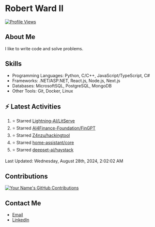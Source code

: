 
# Robert Ward II

[![Profile Views](https://komarev.com/ghpvc/?username=Robert-W-Ward)](https://github.com/Robert-W-Ward)

## About Me
I like to write code and solve problems.

## Skills
- Programming Languages: Python, C/C++, JavaScript/TypeScript, C#
- Frameworks: .NET/ASP.NET, React.js, Node.js, Next.js
- Databases: MicrosoftSQL, PostgreSQL, MongoDB
- Other Tools: Git, Docker, Linux

## :zap: Latest Activities
<!--RECENT_ACTIVITY:start-->
1. ⭐ Starred [Lightning-AI/LitServe](https://github.com/Lightning-AI/LitServe)
2. ⭐ Starred [AI4Finance-Foundation/FinGPT](https://github.com/AI4Finance-Foundation/FinGPT)
3. ⭐ Starred [Z4nzu/hackingtool](https://github.com/Z4nzu/hackingtool)
4. ⭐ Starred [home-assistant/core](https://github.com/home-assistant/core)
5. ⭐ Starred [deepset-ai/haystack](https://github.com/deepset-ai/haystack)
<!--RECENT_ACTIVITY:end-->

<!--RECENT_ACTIVITY:last_update-->
Last Updated: Wednesday, August 28th, 2024, 2:02:02 AM
<!--RECENT_ACTIVITY:last_update_end-->

<!--END_SECTIN:activity-->
## Contributions
[![Your Name's GitHub Contributions](https://github-readme-streak-stats.herokuapp.com/?user=Robert-W-Ward&theme=radical)](https://github.com/your-username)

## Contact Me
- [Email](mailto:robertwesleyward2019@gmail.com)
- [LinkedIn](https://linkedin.com/in/https://www.linkedin.com/in/robert-ward-ii/)
